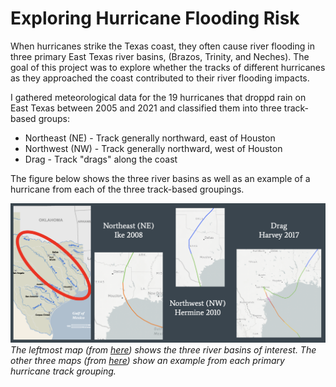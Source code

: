 # Exploring Hurricane Flooding Risk

When hurricanes strike the Texas coast, they often cause river flooding in three primary East Texas river basins, (Brazos, Trinity, and Neches). The goal of this project was to explore whether the tracks of different hurricanes as they approached the coast contributed to their river flooding impacts. 

I gathered meteorological data for the 19 hurricanes that droppd rain on East Texas between 2005 and 2021 and classified them into three track-based groups:

* Northeast (NE) - Track generally northward, east of Houston
* Northwest (NW) - Track generally northward, west of Houston
* Drag - Track "drags" along the coast

The figure below shows the three river basins as well as an example of a hurricane from each of the three track-based groupings.

![Introduction Diagram](images/intro.png)
*The leftmost map (from [here](https://ourkeytexture.wordpress.com/2013/10/30/program-revisited/)) shows the three river basins of interest. The other three maps (from [here](https://coast.noaa.gov/hurricanes/#map=4.33/31.38/-100.08&search=eyJzZWFyY2hTdHJpbmciOiJUZXhhcywgVVNBIiwic2VhcmNoVHlwZSI6Imdlb2NvZGVkIiwib3NtSUQiOiIxMTQ2OTAiLCJjYXRlZ29yaWVzIjpbIkg1IiwiSDQiLCJIMyIsIkgyIiwiSDEiLCJUUyIsIlREIiwiRVQiXSwieWVhcnMiOltdLCJtb250aHMiOltdLCJlbnNvIjpbXSwicHJlc3N1cmUiOnsicmFuZ2UiOlswLDEwMzBdLCJpbmNsdWRlVW5rbm93blByZXNzdXJlIjp0cnVlfSwiYnVmZmVyIjo2MCwiYnVmZmVyVW5pdCI6WyJOYXV0aWNhbCBNaWxlcyJdLCJzb3J0U2VsZWN0aW9uIjp7InZhbHVlIjoieWVhcnNfbmV3ZXN0IiwibGFiZWwiOiJZZWFyIChOZXdlc3QpIn0sImFwcGx5VG9BT0kiOnRydWUsImlzU3Rvcm1MYWJlbHNWaXNpYmxlIjp0cnVlfQ==)) show an example from each primary hurricane track grouping.*


